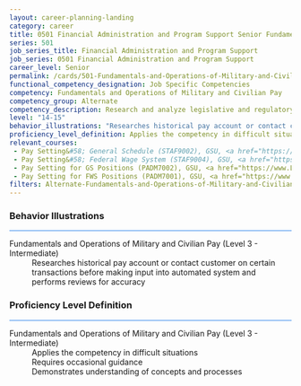 ```yaml
---
layout: career-planning-landing
category: career
title: 0501 Financial Administration and Program Support Senior Fundamentals and Operations of Military and Civilian Pay
series: 501
job_series_title: Financial Administration and Program Support
job_series: 0501 Financial Administration and Program Support
career_level: Senior
permalink: /cards/501-Fundamentals-and-Operations-of-Military-and-Civilian-Pay-Senior
functional_competency_designation: Job Specific Competencies
competency: Fundamentals and Operations of Military and Civilian Pay
competency_group: Alternate
competency_description: Research and analyze legislative and regulatory guidance related to entitlements to ensure proper payments
level: "14-15"
behavior_illustrations: "Researches historical pay account or contact customer on certain transactions before making input into automated system and performs reviews for accuracy"
proficiency_level_definition: Applies the competency in difficult situations ? Requires occasional guidance ? Demonstrates understanding of concepts and processes
relevant_courses: 
 - Pay Setting&#58; General Schedule (STAF9002), GSU, <a href="https://www.LearnAtGSUSA.com/STAF9002">https://www.LearnAtGSUSA.com/STAF9002</a>
 - Pay Setting&#58; Federal Wage System (STAF9004), GSU, <a href="https://www.LearnAtGSUSA.com/STAF9004">https://www.LearnAtGSUSA.com/STAF9004</a>
 - Pay Setting for GS Positions (PADM7002), GSU, <a href="https://www.LearnAtGSUSA.com/PADM7002">https://www.LearnAtGSUSA.com/PADM7002</a>
 - Pay Setting for FWS Positions (PADM7001), GSU, <a href="https://www.LearnAtGSUSA.com/PADM7001">https://www.LearnAtGSUSA.com/PADM7001</a>
filters: Alternate-Fundamentals-and-Operations-of-Military-and-Civilian-Pay GS-14-15 series-0501
---
```


<div class="desktop:grid-col-6 margin-y-3">
  <div class="border-top-2 bg-white padding-3 shadow-5 height-full members-hover border-1px button-border border-top-blue radius-lg card-text-color">
    <h3>Behavior Illustrations</h3>
    <hr style="background-color: #2680EB !important;"/>
    <dl class="text-base card-content-color"><dt>Fundamentals and Operations of Military and Civilian Pay (Level 3 - Intermediate)</dt><dd>Researches historical pay account or contact customer on certain transactions before making input into automated system and performs reviews for accuracy</dd></dl>
  </div>
</div>
<div class="desktop:grid-col-6 margin-y-3">
  <div class="border-top-2 bg-white padding-3 shadow-5 height-full members-hover border-1px button-border border-top-blue radius-lg card-text-color">
    <h3>Proficiency Level Definition</h3>
     <hr style="background-color: #2680EB !important;"/>
    <dl class="text-base card-content-color"><dt>Fundamentals and Operations of Military and Civilian Pay (Level 3 - Intermediate)</dt><dd>Applies the competency in difficult situations </dd><dd> Requires occasional guidance </dd><dd> Demonstrates understanding of concepts and processes</dd></dl>
  </div>
</div>